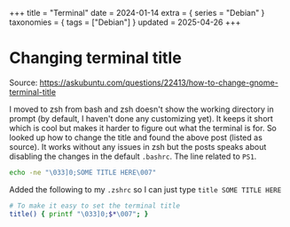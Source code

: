 +++
title = "Terminal"
date = 2024-01-14
extra = { series = "Debian" }
taxonomies = { tags = ["Debian"] }
updated = 2025-04-26
+++

# Changing terminal title

Source: <https://askubuntu.com/questions/22413/how-to-change-gnome-terminal-title>

I moved to zsh from bash and zsh doesn't show the working directory in prompt (by default, I haven't done any customizing yet).
It keeps it short which is cool but makes it harder to figure out what the terminal is for.
So looked up how to change the title and found the above post (listed as source).
It works without any issues in zsh but the posts speaks about disabling the changes in the default `.bashrc`. The line related to `PS1`.

```sh
echo -ne "\033]0;SOME TITLE HERE\007"
```

Added the following to my `.zshrc` so I can just type `title SOME TITLE HERE`

```sh
# To make it easy to set the terminal title
title() { printf "\033]0;$*\007"; }
```
